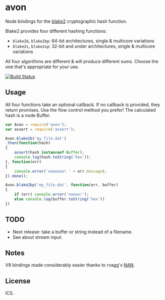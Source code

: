 # avon

Node bindings for the [blake2](https://blake2.net) cryptographic hash function.

Blake2 provides four different hashing functions:

* `blake2b`, `blake2bp`: 64-bit architectures, single & multicore variations
* `blake2s`, `blake2sp`: 32-bit and under architectures, single & multicore variations

All four algorithms are different & will produce different sums. Choose the one that's appropriate for your use.

[![Build Status](http://img.shields.io/travis/ceejbot/avon.svg?style=flat)](http://travis-ci.org/ceejbot/avon)

## Usage

All four functions take an optional callback. If no callback is provided, they return promises. Use the flow control method you prefer! The calculated hash is a node Buffer.

```javascript
var Avon = require('avon');
var assert = require('assert');

Avon.blake2b('my_file.dat')
.then(function(hash)
{
	assert(hash instanceof Buffer);
	console.log(hash.toString('hex'));
}, function(err)
{
	console.error('noooooo! ' + err.message);
}).done();

Avon.blake2bp('my_file.dat', function(err, buffer)
{
	if (err) console.error('noooo!');
	else console.log(buffer.toString('hex'))
})
```

## TODO

- Next release: take a buffer or string instead of a filename.
- See about stream input.

## Notes

V8 bindings made considerably easier thanks to rvagg's [NAN](https://github.com/rvagg/nan).

## License

ICS.
